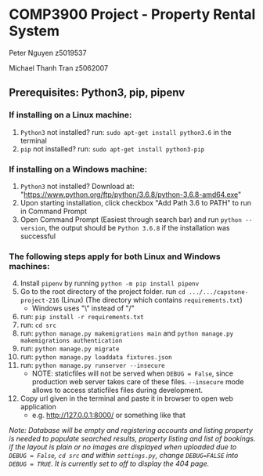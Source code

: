 # COMP3900 Project - Property Rental System

Peter Nguyen z5019537

Michael Thanh Tran z5062007

## Prerequisites: Python3, pip, pipenv

### If installing on a Linux machine:

1. `Python3` not installed? run: `sudo apt-get install python3.6` in the terminal
2. `pip` not installed? run: `sudo apt-get install python3-pip`

### If installing on a Windows machine: 

1. `Python3` not installed? Download at: "https://www.python.org/ftp/python/3.6.8/python-3.6.8-amd64.exe"
2. Upon starting installation, click checkbox "Add Path 3.6 to PATH" to run in Command Prompt
3. Open Command Prompt (Easiest through search bar) and run `python --version`, the output should be `Python 3.6.8` if the installation was successful

### The following steps apply for both Linux and Windows machines:

4. Install `pipenv` by running `python -m pip install pipenv`
5. Go to the root directory of the project folder. run `cd .../.../capstone-project-216`  (Linux)  (The directory which contains `requirements.txt`)
   - Windows uses "\\" instead of "/"
6. run: `pip install -r requirements.txt`
7. run: `cd src`
8. run: `python manage.py makemigrations main` and `python manage.py makemigrations authentication`
9. run: `python manage.py migrate`
10. run: `python manage.py loaddata fixtures.json`
11. run: `python manage.py runserver --insecure` 
    - NOTE: staticfiles will not be served when `DEBUG = False`, since production web server takes care of these files. `--insecure` mode allows to access staticfiles files during development. 
12. Copy url given in the terminal and paste it in browser to open web application
    - e.g. http://127.0.0.1:8000/ or something like that

*Note: Database will be empty and registering accounts and listing property is needed to populate searched results, property listing  and list of bookings. if the layout is plain or no images are displayed when uploaded due to `DEBUG = False`, `cd src` and within `settings.py`, change  `DEBUG=FALSE` into  `DEBUG = TRUE`. It is currently set to off to display the 404 page.*

